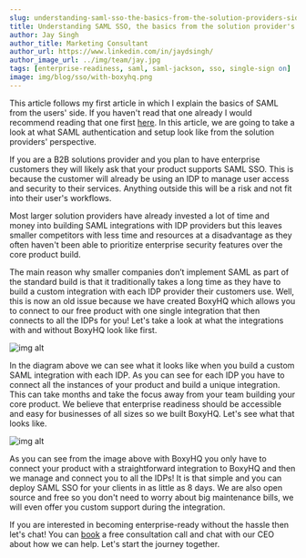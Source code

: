 ```yaml
---
slug: understanding-saml-sso-the-basics-from-the-solution-providers-side
title: Understanding SAML SSO, the basics from the solution provider's side
author: Jay Singh
author_title: Marketing Consultant
author_url: https://www.linkedin.com/in/jaydsingh/
author_image_url: ../img/team/jay.jpg
tags: [enterprise-readiness, saml, saml-jackson, sso, single-sign on]
image: img/blog/sso/with-boxyhq.png
---
```


This article follows my first article in which I explain the basics of SAML from the users' side. If you haven't read that one already I would recommend reading that one first [here](./2022-06-30-understanding-saml-sso-the-basics-from-the-user-side.md). In this article, we are going to take a look at what SAML authentication and setup look like from the solution providers' perspective.

If you are a B2B solutions provider and you plan to have enterprise customers they will likely ask that your product supports SAML SSO. This is because the customer will already be using an IDP to manage user access and security to their services. Anything outside this will be a risk and not fit into their user's workflows.

Most larger solution providers have already invested a lot of time and money into building SAML integrations with IDP providers but this leaves smaller competitors with less time and resources at a disadvantage as they often haven't been able to prioritize enterprise security features over the core product build.

The main reason why smaller companies don’t implement SAML as part of the standard build is that it traditionally takes a long time as they have to build a custom integration with each IDP provider their customers use. Well, this is now an old issue because we have created BoxyHQ which allows you to connect to our free product with one single integration that then connects to all the IDPs for you! Let's take a look at what the integrations with and without BoxyHQ look like first.

![img alt](/img/blog/sso/without-boxyhq.png)

In the diagram above we can see what it looks like when you build a custom SAML integration with each IDP. As you can see for each IDP you have to connect all the instances of your product and build a unique integration. This can take months and take the focus away from your team building your core product. We believe that enterprise readiness should be accessible and easy for businesses of all sizes so we built BoxyHQ. Let's see what that looks like.

![img alt](/img/blog/sso/with-boxyhq.png)

As you can see from the image above with BoxyHQ you only have to connect your product with a straightforward integration to BoxyHQ and then we manage and connect you to all the IDPs! It is that simple and you can deploy SAML SSO for your clients in as little as 8 days. We are also open source and free so you don't need to worry about big maintenance bills, we will even offer you custom support during the integration.

If you are interested in becoming enterprise-ready without the hassle then let's chat! You can [book](https://meetings.hubspot.com/deepakprab/demo) a free consultation call and chat with our CEO about how we can help. Let's start the journey together.
